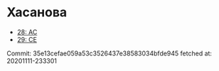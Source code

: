 # Хасанова
- [28: AC](28.md)
- [29: CE](29.md)

Commit: 35e13cefae059a53c3526437e38583034bfde945
 fetched at: 20201111-233301
